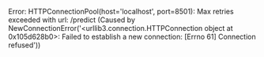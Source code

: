 Error: HTTPConnectionPool(host='localhost', port=8501): Max retries exceeded with url: /predict (Caused by NewConnectionError('<urllib3.connection.HTTPConnection object at 0x105d628b0>: Failed to establish a new connection: [Errno 61] Connection refused'))
